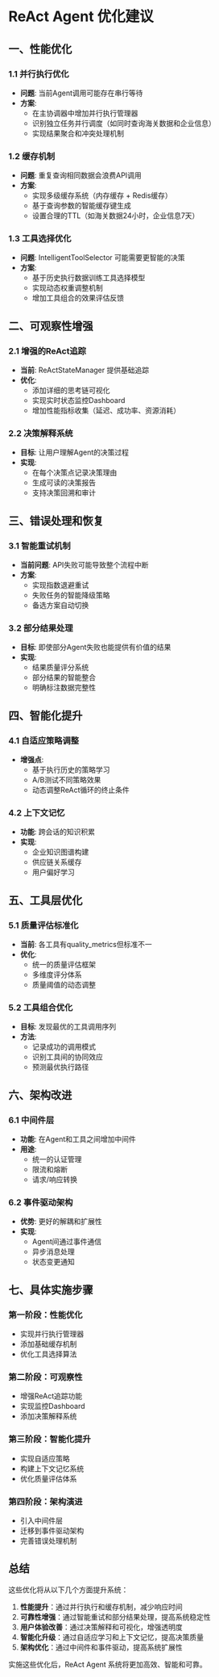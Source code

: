 # ReAct Agent 优化建议

## 一、性能优化

### 1.1 并行执行优化
- **问题**: 当前Agent调用可能存在串行等待
- **方案**: 
  - 在主协调器中增加并行执行管理器
  - 识别独立任务并行调度（如同时查询海关数据和企业信息）
  - 实现结果聚合和冲突处理机制

### 1.2 缓存机制
- **问题**: 重复查询相同数据会浪费API调用
- **方案**:
  - 实现多级缓存系统（内存缓存 + Redis缓存）
  - 基于查询参数的智能缓存键生成
  - 设置合理的TTL（如海关数据24小时，企业信息7天）

### 1.3 工具选择优化
- **问题**: IntelligentToolSelector 可能需要更智能的决策
- **方案**:
  - 基于历史执行数据训练工具选择模型
  - 实现动态权重调整机制
  - 增加工具组合的效果评估反馈

## 二、可观察性增强

### 2.1 增强的ReAct追踪
- **当前**: ReActStateManager 提供基础追踪
- **优化**:
  - 添加详细的思考链可视化
  - 实现实时状态监控Dashboard
  - 增加性能指标收集（延迟、成功率、资源消耗）

### 2.2 决策解释系统
- **目标**: 让用户理解Agent的决策过程
- **实现**:
  - 在每个决策点记录决策理由
  - 生成可读的决策报告
  - 支持决策回溯和审计

## 三、错误处理和恢复

### 3.1 智能重试机制
- **当前问题**: API失败可能导致整个流程中断
- **方案**:
  - 实现指数退避重试
  - 失败任务的智能降级策略
  - 备选方案自动切换

### 3.2 部分结果处理
- **目标**: 即使部分Agent失败也能提供有价值的结果
- **实现**:
  - 结果质量评分系统
  - 部分结果的智能整合
  - 明确标注数据完整性

## 四、智能化提升

### 4.1 自适应策略调整
- **增强点**:
  - 基于执行历史的策略学习
  - A/B测试不同策略效果
  - 动态调整ReAct循环的终止条件

### 4.2 上下文记忆
- **功能**: 跨会话的知识积累
- **实现**:
  - 企业知识图谱构建
  - 供应链关系缓存
  - 用户偏好学习

## 五、工具层优化

### 5.1 质量评估标准化
- **当前**: 各工具有quality_metrics但标准不一
- **优化**:
  - 统一的质量评估框架
  - 多维度评分体系
  - 质量阈值的动态调整

### 5.2 工具组合优化
- **目标**: 发现最优的工具调用序列
- **方法**:
  - 记录成功的调用模式
  - 识别工具间的协同效应
  - 预测最优执行路径

## 六、架构改进

### 6.1 中间件层
- **功能**: 在Agent和工具之间增加中间件
- **用途**:
  - 统一的认证管理
  - 限流和熔断
  - 请求/响应转换

### 6.2 事件驱动架构
- **优势**: 更好的解耦和扩展性
- **实现**:
  - Agent间通过事件通信
  - 异步消息处理
  - 状态变更通知

## 七、具体实施步骤

### 第一阶段：性能优化
- 实现并行执行管理器
- 添加基础缓存机制
- 优化工具选择算法

### 第二阶段：可观察性
- 增强ReAct追踪功能
- 实现监控Dashboard
- 添加决策解释系统

### 第三阶段：智能化提升
- 实现自适应策略
- 构建上下文记忆系统
- 优化质量评估体系

### 第四阶段：架构演进
- 引入中间件层
- 迁移到事件驱动架构
- 完善错误处理机制

## 总结

这些优化将从以下几个方面提升系统：

1. **性能提升**：通过并行执行和缓存机制，减少响应时间
2. **可靠性增强**：通过智能重试和部分结果处理，提高系统稳定性
3. **用户体验改善**：通过决策解释和可视化，增强透明度
4. **智能化升级**：通过自适应学习和上下文记忆，提高决策质量
5. **架构优化**：通过中间件和事件驱动，提高系统扩展性

实施这些优化后，ReAct Agent 系统将更加高效、智能和可靠。